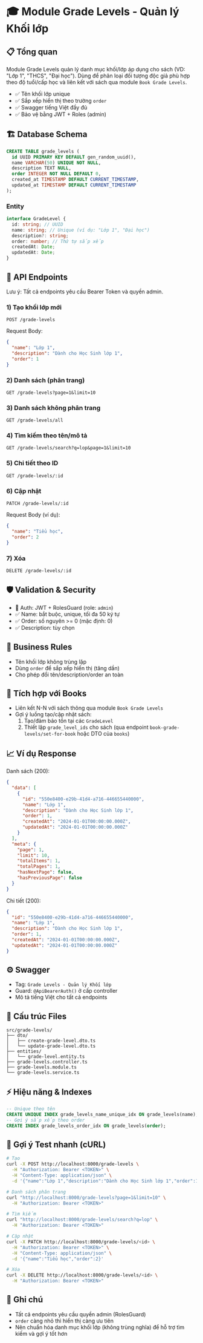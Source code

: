# 🎓 Module Grade Levels - Quản lý Khối lớp

## 📋 Tổng quan

Module Grade Levels quản lý danh mục khối/lớp áp dụng cho sách (VD: "Lớp 1", "THCS", "Đại học"). Dùng để phân loại đối tượng độc giả phù hợp theo độ tuổi/cấp học và liên kết với sách qua module `Book Grade Levels`.

- ✅ Tên khối lớp unique
- ✅ Sắp xếp hiển thị theo trường `order`
- ✅ Swagger tiếng Việt đầy đủ
- ✅ Bảo vệ bằng JWT + Roles (admin)

## 🏗️ Database Schema

```sql
CREATE TABLE grade_levels (
  id UUID PRIMARY KEY DEFAULT gen_random_uuid(),
  name VARCHAR(50) UNIQUE NOT NULL,
  description TEXT NULL,
  order INTEGER NOT NULL DEFAULT 0,
  created_at TIMESTAMP DEFAULT CURRENT_TIMESTAMP,
  updated_at TIMESTAMP DEFAULT CURRENT_TIMESTAMP
);
```

### Entity

```typescript
interface GradeLevel {
  id: string; // UUID
  name: string; // Unique (ví dụ: "Lớp 1", "Đại học")
  description?: string;
  order: number; // Thứ tự sắp xếp
  createdAt: Date;
  updatedAt: Date;
}
```

## 🚀 API Endpoints

Lưu ý: Tất cả endpoints yêu cầu Bearer Token và quyền admin.

### 1) Tạo khối lớp mới

```http
POST /grade-levels
```

Request Body:

```json
{
  "name": "Lớp 1",
  "description": "Dành cho Học Sinh lớp 1",
  "order": 1
}
```

### 2) Danh sách (phân trang)

```http
GET /grade-levels?page=1&limit=10
```

### 3) Danh sách không phân trang

```http
GET /grade-levels/all
```

### 4) Tìm kiếm theo tên/mô tả

```http
GET /grade-levels/search?q=lop&page=1&limit=10
```

### 5) Chi tiết theo ID

```http
GET /grade-levels/:id
```

### 6) Cập nhật

```http
PATCH /grade-levels/:id
```

Request Body (ví dụ):

```json
{
  "name": "Tiểu học",
  "order": 2
}
```

### 7) Xóa

```http
DELETE /grade-levels/:id
```

## 🛡️ Validation & Security

- 🔐 Auth: JWT + RolesGuard (role: `admin`)
- ✅ Name: bắt buộc, unique, tối đa 50 ký tự
- ✅ Order: số nguyên >= 0 (mặc định: 0)
- ✅ Description: tùy chọn

## 📜 Business Rules

- Tên khối lớp không trùng lặp
- Dùng `order` để sắp xếp hiển thị (tăng dần)
- Cho phép đổi tên/description/order an toàn

## 🔗 Tích hợp với Books

- Liên kết N-N với sách thông qua module `Book Grade Levels`
- Gợi ý luồng tạo/cập nhật sách:
  1. Tạo/đảm bảo tồn tại các `GradeLevel`
  2. Thiết lập `grade_level_ids` cho sách (qua endpoint `book-grade-levels/set-for-book` hoặc DTO của `books`)

## 📈 Ví dụ Response

Danh sách (200):

```json
{
  "data": [
    {
      "id": "550e8400-e29b-41d4-a716-446655440000",
      "name": "Lớp 1",
      "description": "Dành cho Học Sinh lớp 1",
      "order": 1,
      "createdAt": "2024-01-01T00:00:00.000Z",
      "updatedAt": "2024-01-01T00:00:00.000Z"
    }
  ],
  "meta": {
    "page": 1,
    "limit": 10,
    "totalItems": 1,
    "totalPages": 1,
    "hasNextPage": false,
    "hasPreviousPage": false
  }
}
```

Chi tiết (200):

```json
{
  "id": "550e8400-e29b-41d4-a716-446655440000",
  "name": "Lớp 1",
  "description": "Dành cho Học Sinh lớp 1",
  "order": 1,
  "createdAt": "2024-01-01T00:00:00.000Z",
  "updatedAt": "2024-01-01T00:00:00.000Z"
}
```

## ⚙️ Swagger

- Tag: `Grade Levels - Quản lý Khối lớp`
- Guard: `@ApiBearerAuth()` ở cấp controller
- Mô tả tiếng Việt cho tất cả endpoints

## 📁 Cấu trúc Files

```
src/grade-levels/
├── dto/
│   ├── create-grade-level.dto.ts
│   └── update-grade-level.dto.ts
├── entities/
│   └── grade-level.entity.ts
├── grade-levels.controller.ts
├── grade-levels.module.ts
└── grade-levels.service.ts
```

## ⚡ Hiệu năng & Indexes

```sql
-- Unique theo tên
CREATE UNIQUE INDEX grade_levels_name_unique_idx ON grade_levels(name);
-- Gợi ý sắp xếp theo order
CREATE INDEX grade_levels_order_idx ON grade_levels(order);
```

## 🧪 Gợi ý Test nhanh (cURL)

```bash
# Tạo
curl -X POST http://localhost:8000/grade-levels \
  -H "Authorization: Bearer <TOKEN>" \
  -H "Content-Type: application/json" \
  -d '{"name":"Lớp 1","description":"Dành cho Học Sinh lớp 1","order":1}'

# Danh sách phân trang
curl "http://localhost:8000/grade-levels?page=1&limit=10" \
  -H "Authorization: Bearer <TOKEN>"

# Tìm kiếm
curl "http://localhost:8000/grade-levels/search?q=lop" \
  -H "Authorization: Bearer <TOKEN>"

# Cập nhật
curl -X PATCH http://localhost:8000/grade-levels/<id> \
  -H "Authorization: Bearer <TOKEN>" \
  -H "Content-Type: application/json" \
  -d '{"name":"Tiểu học","order":2}'

# Xóa
curl -X DELETE http://localhost:8000/grade-levels/<id> \
  -H "Authorization: Bearer <TOKEN>"
```

## 📝 Ghi chú

- Tất cả endpoints yêu cầu quyền admin (RolesGuard)
- `order` càng nhỏ thì hiển thị càng ưu tiên
- Nên chuẩn hóa danh mục khối lớp (không trùng nghĩa) để hỗ trợ tìm kiếm và gợi ý tốt hơn
